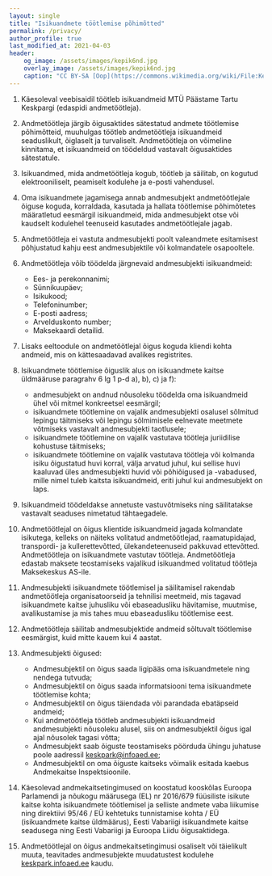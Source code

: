 ```yaml
---
layout: single
title: "Isikuandmete töötlemise põhimõtted"
permalink: /privacy/
author_profile: true
last_modified_at: 2021-04-03
header:
    og_image: /assets/images/kepik6nd.jpg
    overlay_image: /assets/images/kepik6nd.jpg
    caption: "CC BY-SA [Oop](https://commons.wikimedia.org/wiki/File:Kepik%C3%B5ndijad_Tartu_linna_tervisep%C3%A4eval_maskoti_juhtimisel_Keskpargis,_22._september_2012.jpg%20)"
---
```


1. Käesoleval veebisaidil töötleb isikuandmeid MTÜ Päästame Tartu Keskpargi (edaspidi andmetöötleja).

2. Andmetöötleja järgib õigusaktides sätestatud andmete töötlemise põhimõtteid, muuhulgas töötleb andmetöötleja isikuandmeid seaduslikult, õiglaselt ja turvaliselt. Andmetöötleja on võimeline kinnitama, et isikuandmeid on töödeldud vastavalt õigusaktides sätestatule.

3. Isikuandmed, mida andmetöötleja kogub, töötleb ja säilitab, on kogutud elektrooniliselt, peamiselt kodulehe ja e-posti vahendusel.

4. Oma isikuandmete jagamisega annab andmesubjekt andmetöötlejale õiguse koguda, korraldada, kasutada ja hallata töötlemise põhimõtetes määratletud eesmärgil isikuandmeid, mida andmesubjekt otse või kaudselt kodulehel teenuseid kasutades andmetöötlejale jagab.

5. Andmetöötleja ei vastuta andmesubjekti poolt valeandmete esitamisest põhjustatud kahju eest andmesubjektile või kolmandatele osapooltele.

6. Andmetöötleja võib töödelda järgnevaid andmesubjekti isikuandmeid:
   
   * Ees- ja perekonnanimi;
   * Sünnikuupäev;
   * Isikukood;
   * Telefoninumber;
   * E-posti aadress;
   * Arvelduskonto number;
   * Maksekaardi detailid.
   
7. Lisaks eeltoodule on andmetöötlejal õigus koguda kliendi kohta andmeid, mis on kättesaadavad avalikes registrites.

8. Isikuandmete töötlemise õiguslik alus on isikuandmete kaitse üldmääruse paragrahv 6 lg 1 p-d a), b), c) ja f):

   * andmesubjekt on andnud nõusoleku töödelda oma isikuandmeid ühel või mitmel konkreetsel eesmärgil;
   * isikuandmete töötlemine on vajalik andmesubjekti osalusel sõlmitud lepingu täitmiseks või lepingu sõlmimisele eelnevate meetmete võtmiseks vastavalt andmesubjekti taotlusele;
   * isikuandmete töötlemine on vajalik vastutava töötleja juriidilise kohustuse täitmiseks;
   * isikuandmete töötlemine on vajalik vastutava töötleja või kolmanda isiku õigustatud huvi korral, välja arvatud juhul, kui sellise huvi kaaluvad üles andmesubjekti huvid või põhiõigused ja -vabadused, mille nimel tuleb kaitsta isikuandmeid, eriti juhul kui andmesubjekt on laps.
   
9. Isikuandmeid töödeldakse annetuste vastuvõtmiseks ning säilitatakse vastavalt seaduses nimetatud tähtaegadele.

10. Andmetöötlejal on õigus klientide isikuandmeid jagada kolmandate isikutega, kelleks on näiteks volitatud andmetöötlejad, raamatupidajad, transpordi- ja kullerettevõtted, ülekandeteenuseid pakkuvad ettevõtted. Andmetöötleja on isikuandmete vastutav töötleja. Andmetöötleja edastab maksete teostamiseks vajalikud isikuandmed volitatud töötleja Maksekeskus AS-ile.

11. Andmesubjekti isikuandmete töötlemisel ja säilitamisel rakendab andmetöötleja organisatoorseid ja tehnilisi meetmeid, mis tagavad isikuandmete kaitse juhusliku või ebaseadusliku hävitamise, muutmise, avalikustamise ja mis tahes muu ebaseadusliku töötlemise eest.

12. Andmetöötleja säilitab andmesubjektide andmeid sõltuvalt töötlemise eesmärgist, kuid mitte kauem kui 4 aastat.

13. Andmesubjekti õigused:
    
    * Andmesubjektil on õigus saada ligipääs oma isikuandmetele ning nendega tutvuda;
    * Andmesubjektil on õigus saada informatsiooni tema isikuandmete töötlemise kohta;
    * Andmesubjektil on õigus täiendada või parandada ebatäpseid andmeid;
    * Kui andmetöötleja töötleb andmesubjekti isikuandmeid andmesubjekti nõusoleku alusel, siis on andmesubjektil õigus igal ajal nõusolek tagasi võtta;
    * Andmesubjekt saab õiguste teostamiseks pöörduda ühingu juhatuse poole aadressil [keskpark@infoaed.ee](mailto:keskpark@infoaed.ee);
    * Andmesubjektil on oma õiguste kaitseks võimalik esitada kaebus Andmekaitse Inspektsioonile.
    
14. Käesolevad andmekaitsetingimused on koostatud kooskõlas Euroopa Parlamendi ja nõukogu määrusega (EL) nr 2016/679 füüsiliste isikute kaitse kohta isikuandmete töötlemisel ja selliste andmete vaba liikumise ning direktiivi 95/46 / EÜ kehtetuks tunnistamise kohta / EÜ (isikuandmete kaitse üldmäärus), Eesti Vabariigi isikuandmete kaitse seadusega ning Eesti Vabariigi ja Euroopa Liidu õigusaktidega.

15. Andmetöötlejal on õigus andmekaitsetingimusi osaliselt või täielikult muuta, teavitades andmesubjekte muudatustest kodulehe [keskpark.infoaed.ee](/) kaudu.
